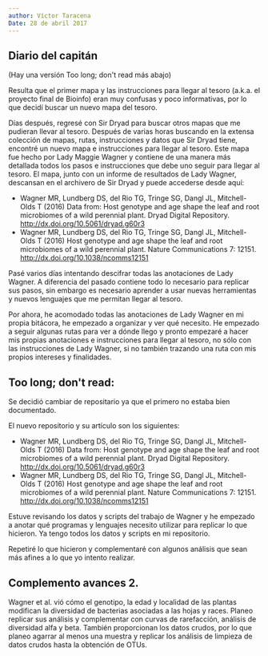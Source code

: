 ```yaml
---
author: Víctor Taracena
Date: 28 de abril 2017
---
```


## Diario del capitán

(Hay una versión Too long; don't read más abajo)

Resulta que el primer mapa y las instrucciones para llegar al tesoro (a.k.a. el proyecto final de Bioinfo) eran muy confusas y poco informativas, por lo que decidí buscar un nuevo mapa del tesoro. 

Días después, regresé con Sir Dryad para buscar otros mapas que me pudieran llevar al tesoro. Después de varias horas buscando en la extensa colección de mapas, rutas, instrucciones y datos que Sir Dryad tiene, encontré un nuevo mapa e instrucciones para llegar al tesoro. Este mapa fue hecho por Lady Maggie Wagner y contiene de una manera más detallada todos los pasos e instrucciones que debe uno seguir para llegar al tesoro. El mapa, junto con un informe de resultados de Lady Wagner, descansan en el archivero de Sir Dryad y puede accederse desde aquí: 

- Wagner MR, Lundberg DS, del Rio TG, Tringe SG, Dangl JL, Mitchell-Olds T (2016) Data from: Host genotype and age shape the leaf and root microbiomes of a wild perennial plant. Dryad Digital Repository. http://dx.doi.org/10.5061/dryad.g60r3
- Wagner MR, Lundberg DS, del Rio TG, Tringe SG, Dangl JL, Mitchell-Olds T (2016) Host genotype and age shape the leaf and root microbiomes of a wild perennial plant. Nature Communications 7: 12151. http://dx.doi.org/10.1038/ncomms12151

Pasé varios días intentando descifrar todas las anotaciones de Lady Wagner. A diferencia del pasado contiene todo lo necesario para replicar sus pasos, sin embargo es necesario aprender a usar nuevas herramientas y nuevos lenguajes que me permitan llegar al tesoro. 

Por ahora, he acomodado todas las anotaciones de Lady Wagner en mi propia bitácora, he empezado a organizar y ver qué necesito. He empezado a seguir algunas rutas para ver a dónde llego y pronto empezaré a hacer mis propias anotaciones e instrucciones para llegar al tesoro, no sólo con las instrucciones de Lady Wagner, si no también trazando una ruta con mis propios intereses y finalidades.


## Too long; don't read: 

Se decidió cambiar de repositario ya que el primero no estaba bien documentado. 

El nuevo repositorio y su artículo son los siguientes: 

- Wagner MR, Lundberg DS, del Rio TG, Tringe SG, Dangl JL, Mitchell-Olds T (2016) Data from: Host genotype and age shape the leaf and root microbiomes of a wild perennial plant. Dryad Digital Repository. http://dx.doi.org/10.5061/dryad.g60r3
- Wagner MR, Lundberg DS, del Rio TG, Tringe SG, Dangl JL, Mitchell-Olds T (2016) Host genotype and age shape the leaf and root microbiomes of a wild perennial plant. Nature Communications 7: 12151. http://dx.doi.org/10.1038/ncomms12151

Estuve revisando los datos y scripts del trabajo de Wagner y he empezado a anotar qué programas y lenguajes necesito utilizar para replicar lo que hicieron. Ya tengo todos los datos y scripts en mi repositorio. 

Repetiré lo que hicieron y complementaré con algunos análisis que sean más afines a lo que yo intento realizar. 

## Complemento avances 2. 
Wagner et al. vió cómo el genotipo, la edad y localidad de las plantas modifican la diversidad de bacterias asociadas a las hojas y races. Planeo replicar sus análisis y complementar con curvas de rarefacción, análisis de diversidad alfa y beta. También proporcionan los datos crudos, por lo que planeo agarrar al menos una muestra y replicar los análisis de limpieza de datos crudos hasta la obtención de OTUs. 




